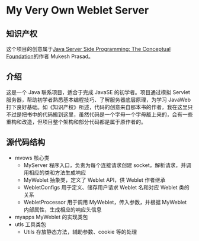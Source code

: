 # My Very Own Weblet Server
## 知识产权
这个项目的创意属于[Java Server Side Programming: The Conceptual Foundation](http://www.amazon.com/Java-Server-Side-Programming-Conceptual-ebook/dp/B00ET2GUOK/ref=sr_1_1?s=digital-text&ie=UTF8&qid=1399693935&sr=1-1&keywords=java+server+side+programming+the+conceptual+foundation)的作者 Mukesh Prasad。
## 介绍
这是一个 Java 联系项目，适合于完成 JavaSE 的初学者。项目通过模拟 Servlet 服务器，帮助初学者熟悉基本编程技巧、了解服务器底层原理，为学习 JavaWeb 打下良好基础。如《知识产权》所述，代码的创意来自那本书的作者，我在这里只不过是把书中的代码搬到这里，虽然代码是一个字母一个字母敲上来的，会有一些重构和改造，但项目整个架构和部分代码都是属于原作者的。
## 源代码结构
* mvows 核心类
    * MyServer 程序入口，负责为每个连接请求创建 socket，解析请求，并调用相应的类和方法生成响应
    * MyWeblet 抽象类，定义了 Weblet API，供 Weblet 作者继承
    * WebletConfigs 用于定义、储存用户请求 Weblet 名和对应 Weblet 类的关系
    * WebletProcessor 用于调用 MyWeblet，传入参数，并根据 MyWeblet 内部属性，生成相应的响应头信息
* myapps MyWeblet 的实现类包
* utls 工具类包
    * Utils 存放静态方法，辅助参数、cookie 等的处理